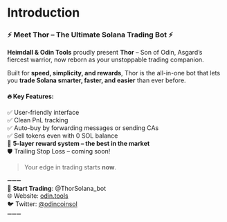 # Introduction

### ⚡️ Meet Thor – The Ultimate Solana Trading Bot ⚡️

**Heimdall & Odin Tools** proudly present **Thor** – Son of Odin, Asgard’s fiercest warrior, now reborn as your unstoppable trading companion.

Built for **speed, simplicity, and rewards**, Thor is the all-in-one bot that lets you **trade Solana smarter, faster, and easier** than ever before.

#### 🔥 Key Features:

✅ User-friendly interface\
✅ Clean PnL tracking\
✅ Auto-buy by forwarding messages or sending CAs\
✅ Sell tokens even with 0 SOL balance\
🤑 **5-layer reward system – the best in the market**\
🛡️ Trailing Stop Loss – coming soon!

> Your edge in trading starts **now**.

➖➖➖\
🚀 **Start Trading**: @ThorSolana\_bot\
🌐 Website: [odin.tools](https://odin.tools)\
🐦 Twitter: [@odincoinsol](https://x.com/odincoinsol)\
➖➖➖
